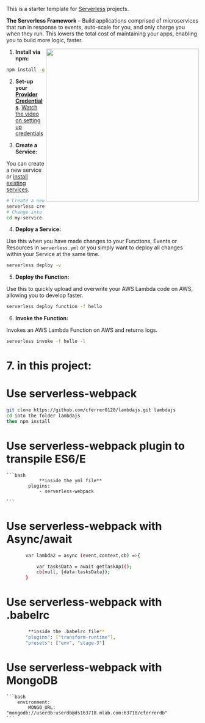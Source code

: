 This is a starter template for [Serverless](https://serverless.com/framework/) projects.


**The Serverless Framework** – Build applications comprised of microservices that run in response to events, auto-scale for you, and only charge you when they run.  This lowers the total cost of maintaining your apps, enabling you to build more logic, faster.

<img align="right" width="400" src="https://s3-us-west-2.amazonaws.com/assets.site.serverless.com/email/sls-getting-started.gif" />

1. **Install via npm:**
  ```bash
  npm install -g serverless
  ```

2. **Set-up your [Provider Credentials](./docs/providers/aws/guide/credentials.md)**. [Watch the video on setting up credentials](https://www.youtube.com/watch?v=HSd9uYj2LJA)

3. **Create a Service:**

  You can create a new service or [install existing services](#how-to-install-a-service).
  ```bash
  # Create a new Serverless Service/Project
  serverless create --template aws-nodejs --path my-service
  # Change into the newly created directory
  cd my-service
  ```

4. **Deploy a Service:**

  Use this when you have made changes to your Functions, Events or Resources in `serverless.yml` or you simply want to deploy all changes within your Service at the same time.
  ```bash
  serverless deploy -v
  ```

5. **Deploy the Function:**

  Use this to quickly upload and overwrite your AWS Lambda code on AWS, allowing you to develop faster.
  ```bash
  serverless deploy function -f hello
  ```

6. **Invoke the Function:**

 Invokes an AWS Lambda Function on AWS and returns logs.
  ```bash
  serverless invoke -f hello -l
  ```
# 7. **in this project:**
  # Use serverless-webpack
   ```bash
   git clone https://github.com/cferrer0128/lambdajs.git lambdajs
   cd into the folder lambdajs
   then npm install
  

  ```
  # Use serverless-webpack plugin to transpile ES6/E
    ```bash
                **inside the yml file**
            plugins:
                - serverless-webpack
        
    ```
# Use serverless-webpack with Async/await
 ```bash
        var lambda2 = async (event,context,cb) =>{

            var tasksData = await getTaskApi();
            cb(null, {data:tasksData});
        }
 ```
 # Use serverless-webpack with .babelrc
 ```bash  
         **inside the .babelrc file**
        "plugins": ["transform-runtime"],
        "presets": ["env", "stage-3"]
 ```
# Use serverless-webpack with MongoDB
    ```bash
        environment: 
            MONGO_URL: "mongodb://userdb:userdb@ds163718.mlab.com:63718/cferrerdb"  
    ```
  
